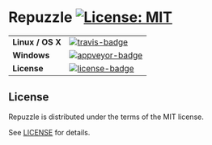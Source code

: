 # Repuzzle [![License: MIT](https://img.shields.io/badge/License-MIT-blue.svg)](https://opensource.org/licenses/MIT)

<table style=" table, th, td { border: 1px solid black; }">
    <tr>
        <td>
            <strong>Linux / OS X</strong>
        </td>
        <td>
            <a href="https://travis-ci.org/matthewjberger/repuzzle" title="Travis Build Status">
                <img src="https://travis-ci.org/matthewjberger/repuzzle.svg?branch=master" alt="travis-badge"/>
            </a>
        </td>
    </tr>
    <tr>
        <td>
            <strong>Windows</strong>
        </td>
        <td>
                <a href="https://ci.appveyor.com/project/matthewjberger/repuzzle" title="Appveyor Build Status">
                    <img src="https://ci.appveyor.com/api/projects/status/9mxnglsy8jxy257k/branch/master?svg=true" alt="appveyor-badge"/>
                </a>
        </td>
    </tr>
    <tr>
        <td>
            <strong>License</strong>
        </td>
        <td colspan="2">
            <a href="#license" title="License: MIT">
                <img src="https://img.shields.io/badge/license-MIT-blue.svg" alt="license-badge"></img>
            </a>
        </td>
    </tr>
</table>

## License

Repuzzle is distributed under the terms of the MIT license.

See [LICENSE][license] for details.

[license]: https://github.com/matthewjberger/repuzzle/blob/master/LICENSE "MIT License"
